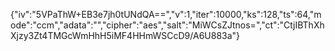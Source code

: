 {"iv":"5VPaThW+EB3e7jh0tUNdQA==","v":1,"iter":10000,"ks":128,"ts":64,"mode":"ccm","adata":"","cipher":"aes","salt":"MiWCsZJtnos=","ct":"CtjIBThXhXjzy3Zt4TMGcWmHhH5iMF4HHmWSCcD9/A6U883a"}
